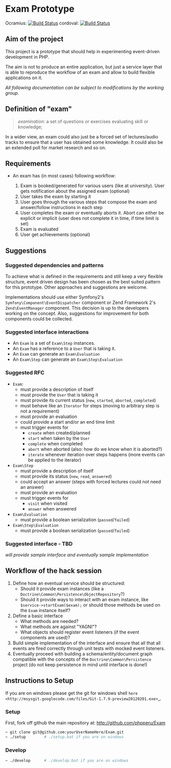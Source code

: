 # Exam Prototype

Ocramius: [![Build Status](https://secure.travis-ci.org/Ocramius/Exam.png)](http://travis-ci.org/Ocramius/Exam)
cordoval: [![Build Status](https://secure.travis-ci.org/cordoval/Exam.png)](http://travis-ci.org/cordoval/Exam)

## Aim of the project

This project is a prototype that should help in experimenting event-driven development in PHP.

The aim is not to produce an entire application, but just a service layer that is able
to reproduce the workflow of an exam and allow to build flexible applications on it.

*All following documentation can be subject to modifications by the working group.*

## Definition of "exam"

 > *examination*: a set of questions or exercises evaluating skill or knowledge;

In a wider view, an exam could also just be a forced set of lectures/audio tracks to ensure that
a user has obtained some knowledge. It could also be an extended poll for market research
and so on.

## Requirements

 - An exam has (in most cases) following workflow:

    1.  Exam is booked/generated for various users (like at university). User gets notification
        about the assigned exam (optional)
    2.  User takes the exam by starting it
    3.  User goes through the various steps that compose the exam and answer/follow instructions
        in each step
    4.  User completes the exam or eventually aborts it. Abort can either be explicit or implicit
        (user does not complete it in time, if time limit is set)
    5.  Exam is evaluated
    6.  User get achievements (optional)

## Suggestions

### Suggested dependencies and patterns

To achieve what is defined in the requirements and still keep a very flexible structure,
event driven design has been chosen as the best suited pattern for this prototype.
Other approaches and suggestions are welcome.

Implementations should use either Symfony2's `Symfony\Component\EventDispatcher` component
or Zend Framework 2's `Zend\EventManager` component. This decision is up to the developers
working on the concept. Also, suggestions for improvement for both components could be 
collected.

### Suggested interface interactions

 -   An `Exam` is a set of `Exam\Step` instances.
 -   An `Exam` has a reference to a `User` that is taking it.
 -   An `Exam` can generate an `Exam\Evaluation`
 -   An `Exam\Step` can generate an `Exam\Step\Evaluation`

### Suggested RFC

 -   `Exam`:
      -   must provide a description of itself
      -   must provide the `User` that is taking it
      -   must provide its current status (`new`, `started`, `aborted`, `completed`)
      -   must behave like an `Iterator` for steps (moving to arbitrary step is not 
          a requirement)
      -   must provide an evaluation
      -   could provide a start and/or an end time limit
      -   must trigger events for
           -   `create` when created/planned
           -   `start` when taken by the `User`
           -   `complete` when completed
           -   `abort` when aborted (also: how do we know when it is aborted?)
           -   `iterate` whenever iteration over steps happens (more events can be
               applied to the iterator)
 -   `Exam\Step`
      -   must provide a description of itself
      -   must provide its status (`new`, `read`, `answered`)
      -   could accept an answer (steps with forced lectures could not need an answer)
      -   must provide an evaluation
      -   must trigger events for
           -   `visit` when visited
           -   `answer` when answered
 -   `Exam\Evaluation`
      -   must provide a boolean serialization (`passed`/`failed`)
 -   `Exam\Step\Evaluation`
      -   must provide a boolean serialization (`passed`/`failed`)

### Suggested interface - TBD

*will provide sample interface and eventually sample implementation*

## Workflow of the hack session

 1.  Define how an eventual service should be structured:
      -   Should it provide exam instances (like a 
          `Doctrine\Common\Persistence\ObjectRepository`?)
      -   Should it provide ways to interact with an exam 
          instance, like `$service->startExam($exam);` or
          should those methods be used on the `Exam` instance
          itself?
 2.  Define a basic interface
      -   What methods are needed?
      -   What methods are against "YAGNI"?
      -   What objects should register event listeners (if the event components are used)?
 3.  Build simple implementation of the interface and ensure that all that all events are
     fired correctly through unit tests with mocked event listeners.
 4.  Eventually proceed with building a schema/entity/document graph compatible with
     the concepts of the `Doctrine\Common\Persistence` project (do not keep persistence
     in mind until interface is done!)

## Instructions to Setup

If you are on windows please get the git for windows shell `here <http://msysgit.googlecode.com/files/Git-1.7.9-preview20120201.exe>`_.

### Setup

First, fork off github the main repository at: http://github.com/phpperu/Exam

```sh
~ git clone git@github.com:yourUserNameHere/Exam.git
~ ./setup        # ./setup.bat if you are on windows
```

### Develop

```sh
~ ./develop      # ./develop.bat if you are on windows
```